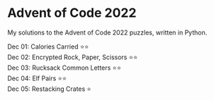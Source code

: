 <h1>Advent of Code 2022</h1>

My solutions to the Advent of Code 2022 puzzles, written in Python.

Dec 01: Calories Carried :star::star:<br>
Dec 02: Encrypted Rock, Paper, Scissors :star::star:<br>
Dec 03: Rucksack Common Letters :star::star:<br>
Dec 04: Elf Pairs :star::star:<br>
Dec 05: Restacking Crates :star:
